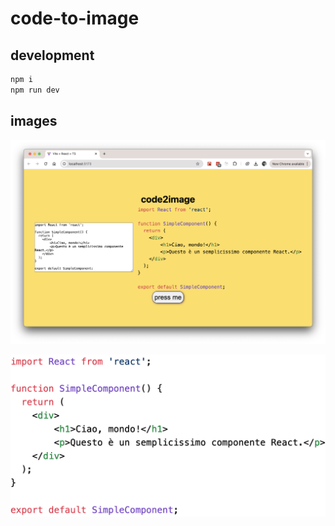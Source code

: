 # code-to-image

## development

```bash
npm i
npm run dev
```

## images

![](image.png)

![](image.jpg)
